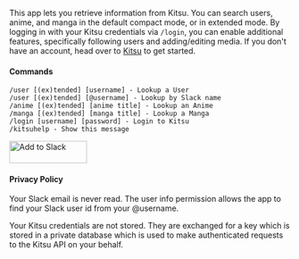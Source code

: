This app lets you retrieve information from Kitsu. You can search users, anime, and manga in the default compact mode, or in extended mode. By logging in with your Kitsu credentials via `/login`, you can enable additional features, specifically following users and adding/editing media. If you don't have an account, head over to [Kitsu](https://kitsu.io) to get started.

#### Commands

```
/user [(ex)tended] [username] - Lookup a User
/user [(ex)tended] [@username] - Lookup by Slack name
/anime [(ex)tended] [anime title] - Lookup an Anime
/manga [(ex)tended] [manga title] - Lookup a Manga
/login [username] [password] - Login to Kitsu
/kitsuhelp - Show this message
```

<a href="https://slack.com/oauth/authorize?scope=commands,users:read,links:read,links:write&client_id=12303250033.57925979077"><img alt="Add to Slack" height="40" width="139" src="https://platform.slack-edge.com/img/add_to_slack.png" srcset="https://platform.slack-edge.com/img/add_to_slack.png 1x, https://platform.slack-edge.com/img/add_to_slack@2x.png 2x" /></a>

#### Privacy Policy

Your Slack email is never read. The user info permission allows the app to find your Slack user id from your @username.

Your Kitsu credentials are not stored. They are exchanged for a key which is stored in a private database which is used to make authenticated requests to the Kitsu API on your behalf.

